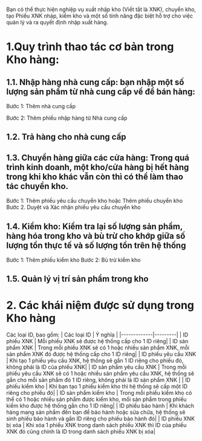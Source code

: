 Bạn có thể thực hiện nghiệp vụ xuất nhập kho (Viết tắt là XNK), chuyển kho, tạo Phiếu XNK nháp, kiểm kho và một số tính năng đặc biệt hỗ trợ cho việc quản lý và ra quyết định nhập xuất hàng.
# 1.Quy trình thao tác cơ bản trong Kho hàng:
## 1.1. Nhập hàng nhà cung cấp: bạn nhập một số lượng sản phẩm từ nhà cung cấp về để bán hàng:
Bước 1: Thêm nhà cung cấp

Bước 2: Thêm phiếu nhập hàng từ Nhà cung cấp
## 1.2. Trả hàng cho nhà cung cấp
## 1.3. Chuyển hàng giữa các cửa hàng: Trong quá trình kinh doanh, một kho/cửa hàng bị hết hàng trong khi kho khác vẫn còn thì có thể làm thao tác chuyển kho.
Bước 1: Thêm phiếu yêu cầu chuyển kho hoặc Thêm phiếu chuyển kho
Bước 2. Duyệt và Xác nhận phiếu yêu cầu chuyển kho
## 1.4. Kiểm kho: Kiểm tra lại số lượng sản phẩm, hàng hóa trong kho và bù trừ cho khớp giữa số lượng tồn thực tế và số lượng tồn trên hệ thống
Bước 1: Thêm phiếu kiểm kho
Bước 2: Bù trừ kiểm kho
## 1.5. Quản lý vị trí sản phẩm trong kho
# 2. Các khái niệm được sử dụng trong Kho hàng
Các loại ID, bao gồm:
| Các loại ID | Ý nghĩa |
|-------------|---------|
| ID phiếu XNK | Mỗi phiếu XNK sẽ được hệ thống cấp cho 1 ID riêng|
| ID sản phẩm XNK | Trong mỗi phiếu XNK sẽ có 1 hoặc nhiều sản phẩm XNK, mỗi sản phẩm XNK đó được hệ thống cấp cho 1 ID riêng|
| ID phiếu yêu cầu XNK | Khi tạo 1 phiếu yêu cầu XNK, hệ thống sẽ gắn 1 ID riêng cho phiếu đó, không phải là ID của phiếu XNK|
| ID sản phẩm yêu cầu XNK | Trong mỗi phiếu yêu cầu XNK sẽ có 1 hoặc nhiều sản phẩm yêu cầu XNK, hệ thống sẽ gắn cho mỗi sản phẩm đó 1 ID riêng, không phải là ID sản phẩm XNK |
| ID phiếu kiểm kho | Khi bạn tạo 1 phiếu kiểm kho thì hệ thống sẽ cấp một ID riêng cho phiếu đó|
| ID sản phẩm kiểm kho | Trong mỗi phiếu kiểm kho có thể có 1 hoặc nhiều sản phẩm được kiểm kho, mối sản phẩm trong phiếu kiểm kho được hệ thống gắn cho 1 ID riêng|
| ID phiếu bảo hành | Khi khách hàng mang sản phẩm đến bạn để bảo hành hoặc sửa chữa, hệ thống sẽ sinh phiếu bảo hành và gắn ID riêng cho phiếu bảo hành đó|
| ID phiếu XNK bị xóa | Khi xóa 1 phiếu XNK trong danh sách phiếu XNK thì ID của phiếu XNK đó cũng chính là ID trong danh sách phiếu XNK bị xóa|
